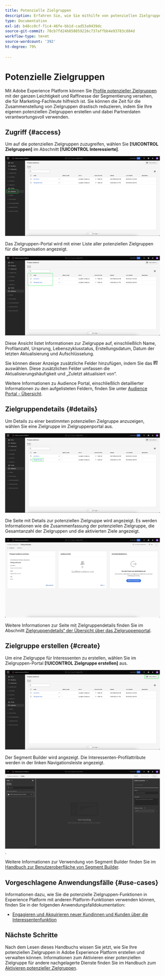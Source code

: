 ```yaml
---
title: Potenzielle Zielgruppen
description: Erfahren Sie, wie Sie mithilfe von potenziellen Zielgruppen unbekannte Kundinnen und Kunden mithilfe von Drittanbieterinformationen ansprechen können.
type: Documentation
exl-id: b48cc0cf-f1c4-46fe-bb1d-cad53a9439dc
source-git-commit: 78cb7fd24b858859226c737affbb4e93783c884d
workflow-type: tm+mt
source-wordcount: '392'
ht-degree: 79%

---
```


# Potenzielle Zielgruppen

Mit Adobe Experience Platform können Sie [Profile potenzieller Zielgruppen](../../profile/ui/prospect-profile.md) mit der ganzen Leichtigkeit und Raffinesse der Segmentierung versehen, die für Marketing-Fachleute hilfreich ist. Sie können die Zeit für die Zusammenstellung von Zielgruppen drastisch reduzieren, indem Sie Ihre eigenen potenziellen Zielgruppen erstellen und dabei Partnerdaten verantwortungsvoll verwenden.

## Zugriff {#access}

Um auf die potenziellen Zielgruppen zuzugreifen, wählen Sie **[!UICONTROL Zielgruppen]** im Abschnitt **[!UICONTROL Interessierte]**.

![Die Schaltfläche [!UICONTROL Zielgruppen] ist im Bereich [!UICONTROL Interessierte] hervorgehoben.](../images/types/prospect/prospect-audiences.png)

Das Zielgruppen-Portal wird mit einer Liste aller potenziellen Zielgruppen für die Organisation angezeigt.

![Die potenziellen Zielgruppen der Organisation sind hervorgehoben.](../images/types/prospect/browse-audiences.png)

Diese Ansicht listet Informationen zur Zielgruppe auf, einschließlich Name, Profilanzahl, Ursprung, Lebenszyklusstatus, Erstellungsdatum, Datum der letzten Aktualisierung und Aufschlüsselung.

Sie können dieser Anzeige zusätzliche Felder hinzufügen, indem Sie das ![Filterattribut-Symbol](/help/images/icons/column-settings.png) auswählen. Diese zusätzlichen Felder umfassen die Aktualisierungshäufigkeit und „Zuletzt aktualisiert von“.

Weitere Informationen zu Audience Portal, einschließlich detaillierter Informationen zu den aufgelisteten Feldern, finden Sie unter [Audience Portal - Übersicht](../ui/audience-portal.md#list).

## Zielgruppendetails {#details}

Um Details zu einer bestimmten potenziellen Zielgruppe anzuzeigen, wählen Sie eine Zielgruppe im Zielgruppenportal aus.

![Eine bestimmte potenzielle Zielgruppe ist hervorgehoben.](../images/types/prospect/select-specific-audience.png)

Die Seite mit Details zur potenziellen Zielgruppe wird angezeigt. Es werden Informationen wie die Zusammenfassung der potenziellen Zielgruppe, die Gesamtanzahl der Zielgruppen und die aktivierten Ziele angezeigt.

![Die Seite mit Details zur potenziellen Zielgruppe wird angezeigt.](../images/types/prospect/audience-details.png)

Weitere Informationen zur Seite mit Zielgruppendetails finden Sie im Abschnitt [Zielgruppendetails“ der Übersicht über das Zielgruppenportal](../ui/audience-portal.md#audience-details).

## Zielgruppe erstellen {#create}

Um eine Zielgruppe für Interessenten zu erstellen, wählen Sie im Zielgruppen-Portal **[!UICONTROL Zielgruppe erstellen]** aus.

![Die Schaltfläche [!UICONTROL Zielgruppe erstellen] ist auf der Seite zum Durchsuchen der potenziellen Zielgruppen hervorgehoben.](../images/types/prospect/select-create-audience.png)

Der Segment Builder wird angezeigt. Die Interessenten-Profilattribute werden in der linken Navigationsleiste angezeigt.

![Der Segment Builder wird angezeigt. Beachten Sie, dass die einzigen verfügbaren Attribute für die Klasse der Interessentenprofile gelten ](../images/types/prospect/segment-builder.png).

Weitere Informationen zur Verwendung von Segment Builder finden Sie im [Handbuch zur Benutzeroberfläche von Segment Builder](../ui/segment-builder.md).

## Vorgeschlagene Anwendungsfälle {#use-cases}

Informationen dazu, wie Sie die potenzielle Zielgruppen-Funktionen in Experience Platform mit anderen Platform-Funktionen verwenden können, finden Sie in der folgenden Anwendungsfalldokumentation:

- [Engagieren und Akquirieren neuer Kundinnen und Kunden über die Interessentenfunktion](../../rtcdp/partner-data/prospecting.md)

## Nächste Schritte

Nach dem Lesen dieses Handbuchs wissen Sie jetzt, wie Sie Ihre potenziellen Zielgruppen in Adobe Experience Platform erstellen und verwalten können. Informationen zum Aktivieren einer potenziellen Zielgruppe für andere nachgelagerte Dienste finden Sie im Handbuch zum [Aktivieren potenzieller Zielgruppen](../../destinations/ui/activate-prospect-audiences.md).

